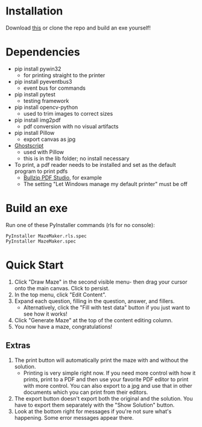 # Installation
Download [this](https://drive.google.com/uc?id=1TMQoJ9FiQthlucI9lzC3EAXUf3-PJIf7&export=download)
or clone the repo and build an exe yourself!

# Dependencies
- pip install pywin32
  - for printing straight to the printer 
- pip install pyeventbus3
  - event bus for commands
- pip install pytest
  - testing framework
- pip install opencv-python
  - used to trim images to correct sizes
- pip install img2pdf
  - pdf conversion with no visual artifacts
- pip install Pillow 
  - export canvas as jpg
- [Ghostscript](https://www.ghostscript.com/download/gsdnld.html)
  - used with Pillow
  - this is in the lib folder; no install necessary
- To print, a pdf reader needs to be installed and set as the default program to print pdfs
  - [Bullzip PDF Studio](https://www.bullzip.com/products/stu/), for example
  - The setting "Let Windows manage my default printer" must be off
  
# Build an exe
Run one of these PyInstaller commands (rls for no console):
```commandline
PyInstaller MazeMaker.rls.spec
PyInstaller MazeMaker.spec
```

# Quick Start
1. Click "Draw Maze" in the second visible menu- then drag your cursor onto the main
   canvas. Click to persist.
2. In the top menu, click "Edit Content".
3. Expand each question, filling in the question, answer, and fillers.
   - Alternatively, click the "Fill with test data" button if you just want to see how
     it works!
4. Click "Generate Maze" at the top of the content editing column.
5. You now have a maze, congratulations!

## Extras
1. The print button will automatically print the maze with and without the solution.
   - Printing is very simple right now. If you need more control with how it prints,
     print to a PDF and then use your favorite PDF editor to print with more control.
     You can also export to a jpg and use that in other documents which you can print
     from their editors.
2. The export button doesn't export both the original and the solution. You have to
   export them separately with the "Show Solution" button.
3. Look at the bottom right for messages if you're not sure what's happening. Some
   error messages appear there.